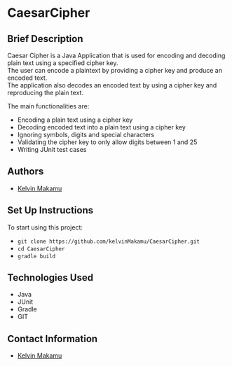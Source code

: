 # CaesarCipher

## Brief Description

Caesar Cipher is a Java Application that is used for encoding and decoding plain text using a specified cipher key.<br>
The user can encode a plaintext by providing a cipher key and produce an encoded text.<br>
The application also decodes an encoded text by using a cipher key and reproducing the plain text. <br>

The main functionalities are:<br>
* Encoding a plain text using a cipher key
* Decoding encoded text into a plain text using a cipher key
* Ignoring symbols, digits and special characters
* Validating the cipher key to only allow digits between 1 and 25
* Writing JUnit test cases

## Authors 

* [Kelvin Makamu](https://github.com/kelvinMakamu)

## Set Up Instructions 

To start using this project:

* `git clone https://github.com/kelvinMakamu/CaesarCipher.git`
* `cd CaesarCipher`
* `gradle build`

## Technologies Used

* Java
* JUnit
* Gradle
* GIT


## Contact Information

* [Kelvin Makamu](mailto:profmakamu@gmail.com?subject=[GitHub]%20Private%20and%20Confidential)